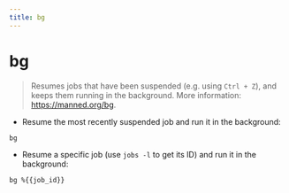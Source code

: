 ```yaml
---
title: bg
---
```

# bg

> Resumes jobs that have been suspended (e.g. using `Ctrl + Z`), and keeps them running in the background.
> More information: <https://manned.org/bg>.

- Resume the most recently suspended job and run it in the background:

`bg`

- Resume a specific job (use `jobs -l` to get its ID) and run it in the background:

`bg %{{job_id}}`
